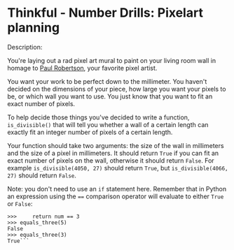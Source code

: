 # Thinkful - Number Drills: Pixelart planning
Description:

You're laying out a rad pixel art mural to paint on your living room wall in homage to [Paul Robertson](http://68.media.tumblr.com/0f55f7f3789a354cfcda7c2a64f501d1/tumblr_o7eq3biK9s1qhccbco1_500.png), your favorite pixel artist.

You want your work to be perfect down to the millimeter. You haven't decided on the dimensions of your piece, how large you want your pixels to be, or which wall you want to use. You just know that you want to fit an exact number of pixels.

To help decide those things you've decided to write a function, ```is_divisible()``` that will tell you whether a wall of a certain length can exactly fit an integer number of pixels of a certain length.

Your function should take two arguments: the size of the wall in millimeters and the size of a pixel in millimeters. It should return ```True``` if you can fit an exact number of pixels on the wall, otherwise it should return ```False```. For example ```is_divisible(4050, 27)``` should return ```True```, but ```is_divisible(4066, 27)``` should return ```False```.

Note: you don't need to use an ```if``` statement here. Remember that in Python an expression using the ```==``` comparison operator will evaluate to either ```True``` or ```False```:

```>>> def equals_three(num):
>>>     return num == 3
>>> equals_three(5)
False
>>> equals_three(3)
True```